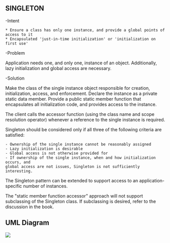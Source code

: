 SINGLETON
---------
    
-Intent

    * Ensure a class has only one instance, and provide a global points of access to it
    * Encapsulated 'just-in-time initialization' or 'initialization on first use'
    
-Problem

   Application needs one, and only one, instance of an object. Additionally,
   lazy initialization and global access are necessary.  
      
-Solution

   Make the class of the single instance object responsible for creation, 
   initialization, access, and enforcement. Declare the instance as a private 
   static data member. Provide a public static member function that encapsulates 
   all initialization code, and provides access to the instance.
    
   The client calls the accessor function (using the class name and scope resolution
   operator) whenever a reference to the single instance is required.
    
   Singleton should be considered only if all three of the following criteria are 
   satisfied:
    
    - Ownership of the single instance cannot be reasonably assigned
    - Lazy initialization is desirable
    - Global access is not otherwise provided for
    - If ownership of the single instance, when and how initialization occurs, and 
    global access are not issues, Singleton is not sufficiently interesting.
    
   The Singleton pattern can be extended to support access to an application-specific
   number of instances.
    
   The "static member function accessor" approach will not support subclassing of 
   the Singleton class. If subclassing is desired, refer to the discussion in the 
   book.   
   
UML Diagram
-----------
![](../screenshots/singleton)      
